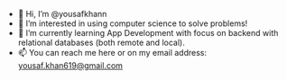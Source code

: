 - 👋 Hi, I’m @yousafkhann
- 👀 I’m interested in using computer science to solve problems!
- 🌱 I’m currently learning App Development with focus on backend with relational databases (both remote and local).
- 📫 You can reach me here or on my email address: yousaf.khan619@gmail.com

<!---
yousafkhann/yousafkhann is a ✨ special ✨ repository because its `README.md` (this file) appears on your GitHub profile.
You can click the Preview link to take a look at your changes.
--->
